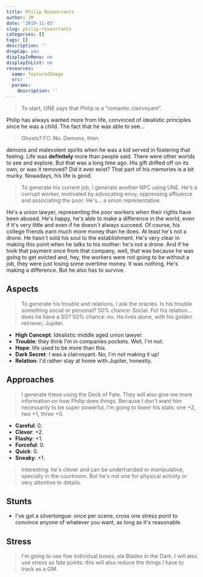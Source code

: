 ```yaml
---
title: Philip Rosencrantz
author: JM
date: '2019-11-03'
slug: philip-rosencrantz
categories: []
tags: []
description: ''
dropCap: yes
displayInMenu: no
displayInList: no
resources:
  name: featuredImage
  src: ''
  params:
    description: ''
---
```


> To start, UNE says that Philip is a "romantic clairvoyant". 

Philip has always wanted more from life, convinced of idealistic principles since he was a child. The fact that he was able to see...

> Ghosts? FC: No. Demons, then.

demons and malevolent spirits when he was a kid served in fostering that feeling. Life was **definitely** more than people said. There were other worlds to see and explore. But that was a long time ago. His gift drifted off on its own, or was it removed? Did it ever exist? That part of his memories is a bit murky. Nowadays, his life is good.

> To generate his current job, I generate another NPC using UNE. He's a corrupt worker, motivated by advocating envy, oppressing affluence and associating the poor. He's... a union representative.

He's a union lawyer, representing the poor workers when their rights have been abused. He's happy, he's able to make a difference in the world, even if it's very little and even if he doesn´t always succeed. Of course, his college friends earn much more money than he does. At least he's not a drone. He hasn´t sold his soul to the establishment. He's very clear in making this point when he talks to his mother: he's not a drone. And if he took that payment once from that company, well, that was because he was going to get evicted and, hey, the workers were not going to be without a job, they were just losing some overtime money. It was nothing. He's making a difference. But he also has to survive.

## Aspects

> To generate his trouble and relations, I ask the oracles.
> Is his trouble something social or personal? 50% chance: Social.
> For his relation... does he have a SO? 50% chance: no. He lives alone, with his golden retriever, Jupiter.

- **High Concept**: Idealistic middle aged union lawyer.
- **Trouble**: they think I'm in companies pockets. Well, I'm not.
- **Hope**: life used to be more than this.
- **Dark Secret**: I was a clairvoyant. No, I'm not making it up!
- **Relation**: I'd rather stay at home with Jupiter, honestly.

## Approaches

> I generate these using the Deck of Fate. They will also give me more information on how Philip does things. Because I don't want him necessarily to be super powerful, I'm going to lower his stats: one +2, two +1, three +0.

- **Careful**: 0.
- **Clever**: +2.
- **Flashy**: +1.
- **Forceful**: 0.
- **Quick**: 0.
- **Sneaky**: +1.

> Interesting: he's clever and can be underhanded or manipulative, specially in the courtroom. But he's not one for physical activity or very attentive to details.

## Stunts

- I've got a silvertongue: once per scene, cross one stress point to convince anyone of whatever you want, as long as it's reasonable.

## Stress

> I'm going to use five individual boxes, ala Blades in the Dark. I will also use stress as fate points: this will also reduce the things I have to track as a GM.
